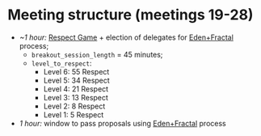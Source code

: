 # Meeting structure (meetings 19-28)

* *~1 hour:* [Respect Game](../../concepts/respect-game.md) + election of delegates for [Eden+Fractal](../../concepts/eden+fractal.md) process;
  * `breakout_session_length` = 45 minutes;
  * `level_to_respect`:
    * Level 6: 55 Respect
    * Level 5: 34 Respect
    * Level 4: 21 Respect
    * Level 3: 13 Respect
    * Level 2: 8 Respect
    * Level 1: 5 Respect
* *1 hour:* window to pass proposals using [Eden+Fractal](../../concepts/eden+fractal.md) process